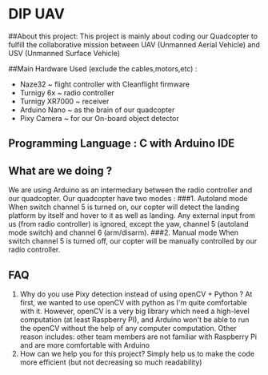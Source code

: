 # DIP UAV 

##About this project:
This project is mainly about coding our Quadcopter to fulfill the collaborative mission between UAV (Unmanned Aerial Vehicle) and USV (Unmanned Surface Vehicle)

##Main Hardware Used (exclude the cables,motors,etc) :
- Naze32 ~ flight controller with Cleanflight firmware
- Turnigy 6x ~ radio controller
- Turnigy XR7000 ~ receiver
- Arduino Nano ~ as the brain of our quadcopter
- Pixy Camera ~ for our On-board object detector

## Programming Language : C with Arduino IDE
## What are we doing ? 

We are using Arduino as an intermediary between the radio controller and our quadcopter. 
Our quadcopter have two modes :
###1. Autoland mode
When switch channel 5 is turned on, our copter will detect the landing platform by itself and hover to it as well as landing. Any external input from us (from radio controller) is ignored, except the yaw, channel 5 (autoland mode switch) and channel 6 (arm/disarm).
###2. Manual mode
When switch channel 5 is turned off, our copter will be manually controlled by our radio controller.

## FAQ
1. Why do you use Pixy detection instead of using openCV + Python ?
At first, we wanted to use openCV with python as I'm quite comfortable with it. However, openCV is a very big library which need a high-level computation (at least Raspberry PI), and Arduino won't be able to run the openCV without the help of any computer computation. Other reason includes: other team members are not familiar with Raspberry Pi and are more comfortable with Arduino
2. How can we help you for this project?
Simply help us to make the code more efficient (but not decreasing so much readability)

